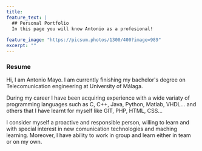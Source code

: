 ```yaml
---
title: 
feature_text: |
  ## Personal Portfolio
  In this page you will know Antonio as a profesional! 
  
feature_image: "https://picsum.photos/1300/400?image=989"
excerpt: ""
---
```

### Resume
Hi, I am Antonio Mayo. I am currently finishing my bachelor's degree on Telecomunication engineering at University of Málaga.

During my career I have been acquiring experience with a wide variaty of programming languages such as C, C++, Java, Python, Matlab, VHDL... and others that I have learnt for myself like GIT, PHP, HTML, CSS... 

I consider myself a proactive and responsible person, willing to learn and with special interest in new comunication technologies and maching learning. 
Moreover, I have ability to work in group and learn either in team or on my own.








